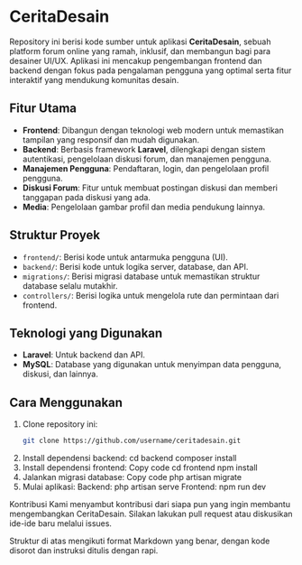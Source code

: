 # CeritaDesain

Repository ini berisi kode sumber untuk aplikasi **CeritaDesain**, sebuah platform forum online yang ramah, inklusif, dan membangun bagi para desainer UI/UX. Aplikasi ini mencakup pengembangan frontend dan backend dengan fokus pada pengalaman pengguna yang optimal serta fitur interaktif yang mendukung komunitas desain.

## Fitur Utama

- **Frontend**: Dibangun dengan teknologi web modern untuk memastikan tampilan yang responsif dan mudah digunakan.
- **Backend**: Berbasis framework **Laravel**, dilengkapi dengan sistem autentikasi, pengelolaan diskusi forum, dan manajemen pengguna.
- **Manajemen Pengguna**: Pendaftaran, login, dan pengelolaan profil pengguna.
- **Diskusi Forum**: Fitur untuk membuat postingan diskusi dan memberi tanggapan pada diskusi yang ada.
- **Media**: Pengelolaan gambar profil dan media pendukung lainnya.

## Struktur Proyek

- `frontend/`: Berisi kode untuk antarmuka pengguna (UI).
- `backend/`: Berisi kode untuk logika server, database, dan API.
- `migrations/`: Berisi migrasi database untuk memastikan struktur database selalu mutakhir.
- `controllers/`: Berisi logika untuk mengelola rute dan permintaan dari frontend.

## Teknologi yang Digunakan

- **Laravel**: Untuk backend dan API.
- **MySQL**: Database yang digunakan untuk menyimpan data pengguna, diskusi, dan lainnya.

## Cara Menggunakan

1. Clone repository ini:
   ```bash
   git clone https://github.com/username/ceritadesain.git
2. Install dependensi backend:
   cd backend
   composer install
3. Install dependensi frontend:
    Copy code
    cd frontend
    npm install
4. Jalankan migrasi database:
    Copy code
    php artisan migrate
5. Mulai aplikasi:
    Backend: php artisan serve
    Frontend: npm run dev
   
Kontribusi
Kami menyambut kontribusi dari siapa pun yang ingin membantu mengembangkan CeritaDesain. Silakan lakukan pull request atau diskusikan ide-ide baru melalui issues.

Struktur di atas mengikuti format Markdown yang benar, dengan kode disorot dan instruksi ditulis dengan rapi.
